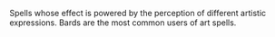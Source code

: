 Spells whose effect is powered by the perception of different artistic expressions. Bards are the most common users of art spells.
